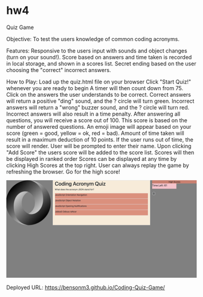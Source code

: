 # hw4
Quiz Game

Objective:
	To test the users knowledge of common coding acronyms.

Features:
	Responsive to the users input with sounds and object changes (turn on your sound!).
	Score based on answers and time taken is recorded in local storage, and shown in a 
	scores list.
	Secret ending based on the user choosing the "correct" incorrect answers.
	
	

How to Play:
	Load up the quiz.html file on your browser
	Click "Start Quiz!" whenever you are ready to begin
	A timer will then count down from 75. 
	Click on the answers the user understands to be correct.
		Correct answers will return a positive "ding" sound, and the ? circle will turn 
		green.
		Incorrect answers will return a "wrong" buzzer sound, and the ? circle will turn 
		red.
			Incorrect answers will also result in a time penalty.
	After answering all questions, you will receive a score out of 100.
		This score is based on the number of answered questions.
		An emoji image will appear based on your score (green = good, yellow = ok, red = 
		bad).
		Amount of time taken will result in a maximum deduction of 10 points.
			If the user runs out of time, the score will render.
	User will be prompted to enter their name.
	Upon clicking "Add Score" the users score will be added to the score list.
	Scores will then be displayed in ranked order
		Scores can be displayed at any time by clicking High Scores at the top right.
	User can always replay the game by refreshing the browser. Go for the high score!
	
	

![alt text](https://github.com/Bensonm3/Coding-Quiz-Game/blob/master/Screen%20Shot%202020-08-18%20at%2010.09.10%20PM.png)

Deployed URL: https://bensonm3.github.io/Coding-Quiz-Game/
	